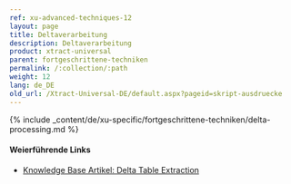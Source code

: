 ```yaml
---
ref: xu-advanced-techniques-12
layout: page
title: Deltaverarbeitung
description: Deltaverarbeitung
product: xtract-universal
parent: fortgeschrittene-techniken
permalink: /:collection/:path
weight: 12
lang: de_DE
old_url: /Xtract-Universal-DE/default.aspx?pageid=skript-ausdruecke
---
```

{% include _content/de/xu-specific/fortgeschrittene-techniken/delta-processing.md %}

#### Weierführende Links

- [Knowledge Base Artikel: Delta Table Extraction](https://kb.theobald-software.com/xtract-universal/delta-table-extraction)